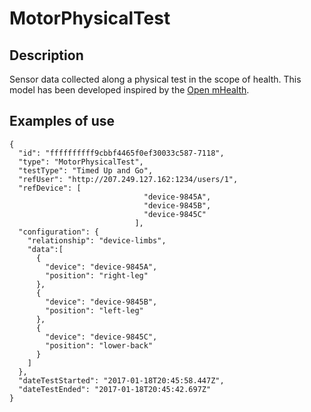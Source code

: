 # MotorPhysicalTest

## Description

Sensor data collected along a physical test in the scope of health. This model has been developed inspired by the [Open mHealth](http://www.openmhealth.org/).

## Examples of use

```
{  
  "id": "ffffffffff9cbbf4465f0ef30033c587-7118",
  "type": "MotorPhysicalTest",
  "testType": "Timed Up and Go",
  "refUser": "http://207.249.127.162:1234/users/1",
  "refDevice": [
                              "device-9845A", 
                              "device-9845B", 
                              "device-9845C"
                            ],
  "configuration": {
    "relationship": "device-limbs",
    "data":[
      {
        "device": "device-9845A",
        "position": "right-leg"
      },
      {
        "device": "device-9845B",
        "position": "left-leg"
      },
      {
        "device": "device-9845C",
        "position": "lower-back"
      }
    ]
  },
  "dateTestStarted": "2017-01-18T20:45:58.447Z",
  "dateTestEnded": "2017-01-18T20:45:42.697Z"
}
```